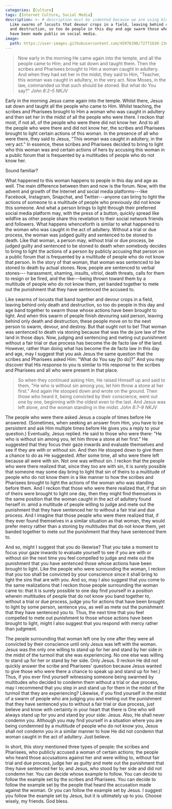 ```yaml
---
categories: [Culture]
tags: [Internet Culture, Social Media]
description: >- # description must be indented because we are using block scalar
  Like swarms of locusts that devour crops in a field, leaving behind only death
  and destruction, so too do people in this day and age swarm those whose action
  have been made public on social media.
image:
  path: https://user-images.githubusercontent.com/45976390/72771830-23ea1080-3bd0-11ea-8eb0-4468eb3bdc8f.jpg
---
```


> Now early in the morning He came again into the temple, and all the people
came to Him; and He sat down and taught them. Then the scribes and Pharisees
brought to Him a woman caught in adultery. And when they had set her in the
midst, they said to Him, "Teacher, this woman was caught in adultery, in the
very act. Now Moses, in the law, commanded us that such should be stoned. But
what do You say?" <cite>John 8:2–5 NKJV</cite>

Early in the morning Jesus came again into the temple. Whilst there, Jesus sat
down and taught all the people who came to Him. Whilst teaching, the scribes and
Pharisees brought to Him a woman who was caught in adultery and then set her in
the midst of all the people who were there. I reckon that most, if not all, of
the people who were there did not know her. And to all the people who were there
and did not know her, the scribes and Pharisees brought to light certain actions
of this woman. In the presence of all who were there, they said to Jesus, "This
woman was caught in adultery, in the very act." In essence, these scribes and
Pharisees decided to bring to light who this woman was and certain actions of
hers by accusing this woman in a public forum that is frequented by a multitudes
of people who do not know her.

Sound familiar?

What happened to this woman happens to people in this day and age as well. The
main difference between then and now is the forum. Now, with the advent and
growth of the Internet and social media platforms---like Facebook, Instagram,
Snapchat, and Twitter---anyone can bring to light the actions of someone to a
multitude of people who previously did not know this someone. And what a person
brings to light through their preferred social media platform may, with the
press of a button, quickly spread like wildfire as other people share this
revelation to their social network friends and followers. What happens
whenceforth is similar to what happened to the woman who was caught in the act
of adultery. Without a trial or due process, the woman was judged guilty and
sentenced to be stoned to death. Like that woman, a person may, without trial or
due process, be judged guilty and sentenced to be stoned to death when somebody
decides to bring to light the actions of a person by publicly accusing that
person on a public forum that is frequented by a multitude of people who do not
know that person. In the story of that woman, that woman was sentenced to be
stoned to death by actual stones. Now, people are sentenced to verbal stones---
harassment, shaming, insults, vitriol, death threats, calls for them to resign
or be fired, and the like---being thrown toward them by a multitude of people
who do not know them, yet banded together to mete out the punishment that they
have sentenced the accused to.

Like swarms of locusts that band together and devour crops in a field, leaving
behind only death and destruction, so too do people in this day and age band
together to swarm those whose actions have been brought to light. And when this
swarm of people finish devouring said person, leaving behind only death and
destruction, these people move on to the next person to swarm, devour, and
destroy. But that ought not to be! That woman was sentenced to death via stoning
because that was the de jure law of the land in those days. Now, judging and
sentencing and meting out punishment without a fair trial or due process has
become the de facto law of the land. However, rather than doing what has become
the de facto law in this day and age, may I suggest that you ask Jesus the same
question that the scribes and Pharisees asked Him: "What do You say [to do]?"
And you may discover that His response to you is similar to His response to the
scribes and Pharisees and all who were present in that place.

> So when they continued asking Him, He raised Himself up and said to them, "He
who is without sin among you, let him throw a stone at her first." And again He
stooped down and wrote on the ground. Then those who heard it, being convicted
by their conscience, went out one by one, beginning with the oldest even to the
last. And Jesus was left alone, and the woman standing in the midst. <cite>John
8:7–9 NKJV</cite>

The people who were there asked Jesus a couple of times before He answered.
(Sometimes, when seeking an answer from Him, you have to be persistent and ask
Him multiple times before He gives you a reply to your question.) Eventually,
Jesus replied. He said to those who were there: "He who is without sin among
you, let him throw a stone at her first." He suggested that they focus their
gaze inwards and evaluate themselves and see if they are with or without sin.
And then He stooped down to give them a chance to do as He suggested. After some
time, all who were there left because all were with sin. Not one was without
sin. I reckon that the people who were there realized that, since they too are
with sin, it is surely possible that someone may some day bring to light that
sin of theirs to a multitude of people who do not know them in a like manner to
how the scribes and Pharisees brought to light the actions of the woman who was
standing before them. And I reckon that those who were there realized that, if
that sin of theirs were brought to light one day, then they might find
themselves in the same position that the woman caught in the act of adultery
found herself in: amid a multitude of people willing to judge and mete out the
punishment that they have sentenced her to without a fair trial and due process.
And I imagine that those people who were there realized that, if they ever found
themselves in a similar situation as that woman, they would prefer mercy rather
than a stoning by multitudes that do not know them, yet banded together to mete
out the punishment that they have sentenced them to.

And so, might I suggest that you do likewise? That you take a moment to focus
your gaze inwards to evaluate yourself to see if you are with or without sin the
next time you feel compelled to judge and mete out the punishment that you have
sentenced those whose actions have been brought to light. Like the people who
were surrounding the woman, I reckon that you too shall be convicted by your
conscience since it shall bring to light the sins that are with you. And so, may
I also suggest that you come to the same realizations that I reckon those people
surrounding the woman came to: that it is surely possible to one day find
yourself in a position wherein multitudes of people that do not know you band
together to, without a trial or due process, judge you for actions that have
been brought to light by some person, sentence you, as well as mete out the
punishment that they have sentenced you to. Thus, the next time that you feel
compelled to mete out punishment to those whose actions have been brought to
light, might I also suggest that you respond with mercy rather than judgment.

The people surrounding that woman left one by one after they were all convicted
by their conscience until only Jesus was left with the woman. Jesus was the only
one willing to stand up for her and stand by her side in the midst of the
turmoil that she was experiencing. No one else was willing to stand up for her
or stand by her side. Only Jesus. (I reckon He did not quickly answer the scribe
and Pharisees' question because Jesus wanted to give those who were there a
chance to speak up and stand up for her.) Thus, if you ever find yourself
witnessing someone being swarmed by multitudes who decided to condemn them
without a trial or due process, may I recommend that you step in and stand up
for them in the midst of the turmoil that they are experiencing? Likewise, if
you find yourself in the midst of a swarm of people who are judging you and
meting out the punishment that they have sentenced you to without a fair trial
or due process, just believe and know with certainty in your heart that there is
One who will always stand up for you and stand by your side: Jesus. Also, He
shall never condemn you. Although you may find yourself in a situation where you
are being condemned by a multitude of people who do not know you, Jesus shall
not condemn you in a similar manner to how He did not condemn that woman caught
in the act of adultery. Just believe.

In short, this story mentioned three types of people: the scribes and Pharisees,
who publicly accused a woman of certain actions; the people who heard those
accusations against her and were willing to, without fair trial and due process,
judge her as guilty and mete out the punishment that they have sentenced her to;
and Jesus, who stood by her side and did not condemn her. You can decide whose
example to follow. You can decide to follow the example set by the scribes and
Pharisees. You can decide to follow the example set by the people that heard the
accusation made against the woman. Or you can follow the example set by Jesus. I
suggest you follow the example set by Jesus, but it is ultimately up to you.
Choose wisely, my friends. God bless.
